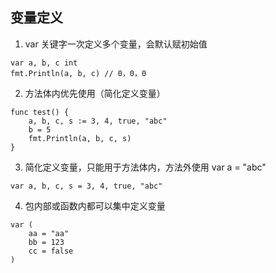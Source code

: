 ## 变量定义
1. var 关键字一次定义多个变量，会默认赋初始值
```
var a, b, c int 
fmt.Println(a, b, c) // 0，0，0
```
2. 方法体内优先使用（简化定义变量）
```
func test() {
    a, b, c, s := 3, 4, true, "abc"
    b = 5
    fmt.Println(a, b, c, s)
}
```
3. 简化定义变量，只能用于方法体内，方法外使用 var a = "abc"
```
var a, b, c, s = 3, 4, true, "abc"
```
4. 包内部或函数内都可以集中定义变量
```
var (
    aa = "aa"
    bb = 123
    cc = false
)
```
